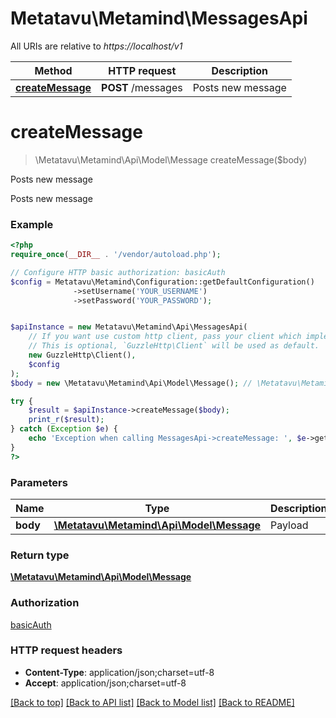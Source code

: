 # Metatavu\Metamind\MessagesApi

All URIs are relative to *https://localhost/v1*

Method | HTTP request | Description
------------- | ------------- | -------------
[**createMessage**](MessagesApi.md#createMessage) | **POST** /messages | Posts new message


# **createMessage**
> \Metatavu\Metamind\Api\Model\Message createMessage($body)

Posts new message

Posts new message

### Example
```php
<?php
require_once(__DIR__ . '/vendor/autoload.php');

// Configure HTTP basic authorization: basicAuth
$config = Metatavu\Metamind\Configuration::getDefaultConfiguration()
              ->setUsername('YOUR_USERNAME')
              ->setPassword('YOUR_PASSWORD');


$apiInstance = new Metatavu\Metamind\Api\MessagesApi(
    // If you want use custom http client, pass your client which implements `GuzzleHttp\ClientInterface`.
    // This is optional, `GuzzleHttp\Client` will be used as default.
    new GuzzleHttp\Client(),
    $config
);
$body = new \Metatavu\Metamind\Api\Model\Message(); // \Metatavu\Metamind\Api\Model\Message | Payload

try {
    $result = $apiInstance->createMessage($body);
    print_r($result);
} catch (Exception $e) {
    echo 'Exception when calling MessagesApi->createMessage: ', $e->getMessage(), PHP_EOL;
}
?>
```

### Parameters

Name | Type | Description  | Notes
------------- | ------------- | ------------- | -------------
 **body** | [**\Metatavu\Metamind\Api\Model\Message**](../Model/Message.md)| Payload |

### Return type

[**\Metatavu\Metamind\Api\Model\Message**](../Model/Message.md)

### Authorization

[basicAuth](../../README.md#basicAuth)

### HTTP request headers

 - **Content-Type**: application/json;charset=utf-8
 - **Accept**: application/json;charset=utf-8

[[Back to top]](#) [[Back to API list]](../../README.md#documentation-for-api-endpoints) [[Back to Model list]](../../README.md#documentation-for-models) [[Back to README]](../../README.md)

